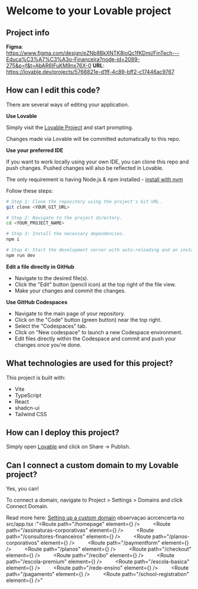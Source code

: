 # Welcome to your Lovable project

## Project info

**Figma**: https://www.figma.com/design/eZNb8BkXNTK8IoQc1fKDmi/FinTech---Educa%C3%A7%C3%A3o-Financeira?node-id=2089-275&p=f&t=AbAR6IFuKM9nx76X-0
**URL**: https://lovable.dev/projects/5768821e-d1ff-4c89-bff2-c17446ac9767

## How can I edit this code?

There are several ways of editing your application.

**Use Lovable**

Simply visit the [Lovable Project](https://lovable.dev/projects/5768821e-d1ff-4c89-bff2-c17446ac9767) and start prompting.

Changes made via Lovable will be committed automatically to this repo.

**Use your preferred IDE**

If you want to work locally using your own IDE, you can clone this repo and push changes. Pushed changes will also be reflected in Lovable.

The only requirement is having Node.js & npm installed - [install with nvm](https://github.com/nvm-sh/nvm#installing-and-updating)

Follow these steps:

```sh
# Step 1: Clone the repository using the project's Git URL.
git clone <YOUR_GIT_URL>

# Step 2: Navigate to the project directory.
cd <YOUR_PROJECT_NAME>

# Step 3: Install the necessary dependencies.
npm i

# Step 4: Start the development server with auto-reloading and an instant preview.
npm run dev
```

**Edit a file directly in GitHub**

- Navigate to the desired file(s).
- Click the "Edit" button (pencil icon) at the top right of the file view.
- Make your changes and commit the changes.

**Use GitHub Codespaces**

- Navigate to the main page of your repository.
- Click on the "Code" button (green button) near the top right.
- Select the "Codespaces" tab.
- Click on "New codespace" to launch a new Codespace environment.
- Edit files directly within the Codespace and commit and push your changes once you're done.

## What technologies are used for this project?

This project is built with:

- Vite
- TypeScript
- React
- shadcn-ui
- Tailwind CSS

## How can I deploy this project?

Simply open [Lovable](https://lovable.dev/projects/5768821e-d1ff-4c89-bff2-c17446ac9767) and click on Share -> Publish.

## Can I connect a custom domain to my Lovable project?

Yes, you can!

To connect a domain, navigate to Project > Settings > Domains and click Connect Domain.

Read more here: [Setting up a custom domain](https://docs.lovable.dev/tips-tricks/custom-domain#step-by-step-guide)
 observaçao acrcencerta no src/app.tsx :"<Route path="/homepage" element={<Homepage />} />
        <Route path="/assinaturas-corporativas" element={<AssinaturasCorporativas />} />
        <Route path="/consultores-financeiros" element={<ConsultoresFinanceiros />} />
        <Route path="/planos-corporativos" element={<PlanosCorporativosForm />} />
        <Route path="/paymentform" element={<CheckoutForm />} />
        <Route path="/planos" element={<PlanosPage />} />
        <Route path="/checkout" element={<CheckoutPage />} />
        <Route path="/recibo" element={<ReciboPage />} />
        <Route path="/escola-premium" element={<EscolaPremium />} />
        <Route path="/escola-basica" element={<EscolaBasica />} />
        <Route path="/rede-ensino" element={<RedeEnsino />} />
        <Route path="/pagamento" element={<CheckoutForm />} />
        <Route path="/school-registration" element={<SchoolRegistration />} />"
        
